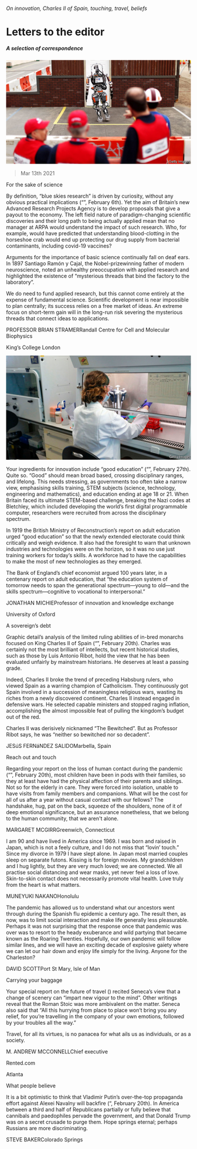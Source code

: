 ###### On innovation, Charles II of Spain, touching, travel, beliefs

# Letters to the editor 

##### A selection of correspondence 

![image](images/20210206_brp002.jpg) 

> Mar 13th 2021 



For the sake of science


By definition, “blue skies research” is driven by curiosity, without any obvious practical implications (“”, February 6th). Yet the aim of Britain’s new Advanced Research Projects Agency is to develop proposals that give a payout to the economy. The left field nature of paradigm-changing scientific discoveries and their long path to being actually applied mean that no manager at ARPA would understand the impact of such research. Who, for example, would have predicted that understanding blood-clotting in the horseshoe crab would end up protecting our drug supply from bacterial contaminants, including covid-19 vaccines?



Arguments for the importance of basic science continually fall on deaf ears. In 1897 Santiago Ramón y Cajal, the Nobel-prizewinning father of modern neuroscience, noted an unhealthy preoccupation with applied research and highlighted the existence of “mysterious threads that bind the factory to the laboratory”.


We do need to fund applied research, but this cannot come entirely at the expense of fundamental science. Scientific development is near impossible to plan centrally; its success relies on a free market of ideas. An extreme focus on short-term gain will in the long-run risk severing the mysterious threads that connect ideas to applications.


PROFESSOR BRIAN STRAMERRandall Centre for Cell and Molecular Biophysics

King’s College London

![image](images/20210227_ldp501.jpg) 



Your ingredients for innovation include “good education” (“”, February 27th). Quite so. “Good” should mean broad based, crossing disciplinary ranges, and lifelong. This needs stressing, as governments too often take a narrow view, emphasising skills training, STEM subjects (science, technology, engineering and mathematics), and education ending at age 18 or 21. When Britain faced its ultimate STEM-based challenge, breaking the Nazi codes at Bletchley, which included developing the world’s first digital programmable computer, researchers were recruited from across the disciplinary spectrum.


In 1919 the British Ministry of Reconstruction’s report on adult education urged “good education” so that the newly extended electorate could think critically and weigh evidence. It also had the foresight to warn that unknown industries and technologies were on the horizon, so it was no use just training workers for today’s skills. A workforce had to have the capabilities to make the most of new technologies as they emerged.


The Bank of England’s chief economist argued 100 years later, in a centenary report on adult education, that “the education system of tomorrow needs to span the generational spectrum—young to old—and the skills spectrum—cognitive to vocational to interpersonal.”


JONATHAN MICHIEProfessor of innovation and knowledge exchange

University of Oxford

A sovereign’s debt


Graphic detail’s analysis of the limited ruling abilities of in-bred monarchs focused on King Charles II of Spain (“”, February 20th). Charles was certainly not the most brilliant of intellects, but recent historical studies, such as those by Luis Antonio Ribot, hold the view that he has been evaluated unfairly by mainstream historians. He deserves at least a passing grade.


Indeed, Charles II broke the trend of preceding Habsburg rulers, who viewed Spain as a warring champion of Catholicism. They continuously got Spain involved in a succession of meaningless religious wars, wasting its riches from a newly discovered continent. Charles II instead engaged in defensive wars. He selected capable ministers and stopped raging inflation, accomplishing the almost impossible feat of pulling the kingdom’s budget out of the red.


Charles II was derisively nicknamed “The Bewitched”. But as Professor Ribot says, he was “neither so bewitched nor so decadent”.


JESúS FERNáNDEZ SALIDOMarbella, Spain


Reach out and touch


Regarding your report on the loss of human contact during the pandemic (“”, February 20th), most children have been in pods with their families, so they at least have had the physical affection of their parents and siblings. Not so for the elderly in care. They were forced into isolation, unable to have visits from family members and companions. What will be the cost for all of us after a year without casual contact with our fellows? The handshake, hug, pat on the back, squeeze of the shoulders, none of it of deep emotional significance, but an assurance nonetheless, that we belong to the human community, that we aren't alone.


MARGARET MCGIRRGreenwich, Connecticut


I am 90 and have lived in America since 1969. I was born and raised in Japan, which is not a feely culture, and I do not miss that “lovin’ touch.” Since my divorce in 1979 I have slept alone. In Japan most married couples sleep on separate futons. Kissing is for foreign movies. My grandchildren and I hug lightly, but they are very much loved; we are connected. We all practise social distancing and wear masks, yet never feel a loss of love. Skin-to-skin contact does not necessarily promote vital health. Love truly from the heart is what matters.


MUNEYUKI NAKANOHonolulu


The pandemic has allowed us to understand what our ancestors went through during the Spanish flu epidemic a century ago. The result then, as now, was to limit social interaction and make life generally less pleasurable. Perhaps it was not surprising that the response once that pandemic was over was to resort to the heady exuberance and wild partying that became known as the Roaring Twenties. Hopefully, our own pandemic will follow similar lines, and we will have an exciting decade of explosive gaiety where we can let our hair down and enjoy life simply for the living. Anyone for the Charleston?


DAVID SCOTTPort St Mary, Isle of Man


Carrying your baggage


Your special report on the future of travel () recited Seneca’s view that a change of scenery can “impart new vigour to the mind”. Other writings reveal that the Roman Stoic was more ambivalent on the matter. Seneca also said that “All this hurrying from place to place won’t bring you any relief, for you’re travelling in the company of your own emotions, followed by your troubles all the way.”


Travel, for all its virtues, is no panacea for what ails us as individuals, or as a society.


M. ANDREW MCCONNELLChief executive

Rented.com

Atlanta


What people believe


It is a bit optimistic to think that Vladimir Putin’s over-the-top propaganda effort against Alexei Navalny will backfire (“, February 20th). In America between a third and half of Republicans partially or fully believe that cannibals and paedophiles pervade the government, and that Donald Trump was on a secret crusade to purge them. Hope springs eternal; perhaps Russians are more discriminating.


STEVE BAKERColorado Springs

